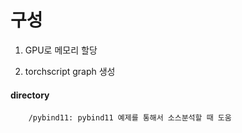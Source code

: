 # 구성

1. GPU로 메모리 할당

2. torchscript graph 생성


#### directory

```
    /pybind11: pybind11 예제를 통해서 소스분석할 때 도움
```